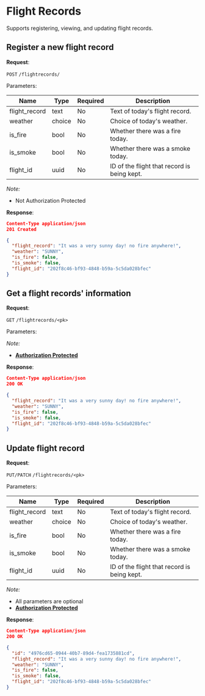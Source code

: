 # Flight Records
Supports registering, viewing, and updating flight records.

## Register a new flight record

**Request**:

`POST` `/flightrecords/`

Parameters:

Name              | Type    | Required | Description
------------------|---------|----------|------------
flight_record     | text    | No       | Text of today's flight record.
weather           | choice  | No       | Choice of today's weather.
is_fire           | bool    | No       | Whether there was a fire today.
is_smoke          | bool    | No       | Whether there was a smoke today.
flight_id         | uuid    | No       | ID of the flight that record is being kept.

*Note:*

- Not Authorization Protected

**Response**:

```json
Content-Type application/json
201 Created

{
  "flight_record": "It was a very sunny day! no fire anywhere!",
  "weather": "SUNNY",
  "is_fire": false,
  "is_smoke": false,
  "flight_id": "202f8c46-bf93-4848-b59a-5c5da028bfec"
}
```

## Get a flight records' information

**Request**:

`GET` `/flightrecords/<pk>`

Parameters:

*Note:*

- **[Authorization Protected](authentication.md)**

**Response**:

```json
Content-Type application/json
200 OK

{
  "flight_record": "It was a very sunny day! no fire anywhere!",
  "weather": "SUNNY",
  "is_fire": false,
  "is_smoke": false,
  "flight_id": "202f8c46-bf93-4848-b59a-5c5da028bfec"
}
```


## Update flight record

**Request**:

`PUT/PATCH` `/flightrecords/<pk>`

Parameters:

Name              | Type    | Required | Description
------------------|---------|----------|------------
flight_record     | text    | No       | Text of today's flight record.
weather           | choice  | No       | Choice of today's weather.
is_fire           | bool    | No       | Whether there was a fire today.
is_smoke          | bool    | No       | Whether there was a smoke today.
flight_id         | uuid    | No       | ID of the flight that record is being kept.

*Note:*

- All parameters are optional
- **[Authorization Protected](authentication.md)**

**Response**:

```json
Content-Type application/json
200 OK

{
  "id": "4976cd65-0944-40b7-89d4-fea1735881cd",
  "flight_record": "It was a very sunny day! no fire anywhere!",
  "weather": "SUNNY",
  "is_fire": false,
  "is_smoke": false,
  "flight_id": "202f8c46-bf93-4848-b59a-5c5da028bfec"
}
```
